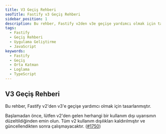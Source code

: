 ```yaml
---
title: V3 Geçiş Rehberi
seoTitle: Fastify v3 Geçiş Rehberi
sidebar_position: 1
description: Bu rehber, Fastify v2den v3e geçişe yardımcı olmak için tasarlanmıştır. Kullanım dışı uyarıları ve değişiklikleri kapsar.
tags: 
  - Fastify
  - Geçiş Rehberi
  - Uygulama Geliştirme
  - JavaScript
keywords: 
  - Fastify
  - Geçiş
  - Orta Katman
  - Loglama
  - TypeScript
---
```

## V3 Geçiş Rehberi

Bu rehber, Fastify v2'den v3'e geçişe yardımcı olmak için tasarlanmıştır.

Başlamadan önce, lütfen v2'den gelen herhangi bir kullanım dışı uyarısının düzeltildiğinden emin olun.
Tüm v2 kullanım dışılıkları kaldırılmıştır ve güncellendikten sonra çalışmayacaktır. ([#1750](https://github.com/fastify/fastify/pull/1750))